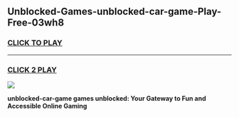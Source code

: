 
## Unblocked-Games-unblocked-car-game-Play-Free-03wh8
<h3>
<a href="https://premium76.site?title=unblocked-car-game&ref=23A">CLICK TO PLAY</a></h3>
<hr>

<h3>
<a href="https://premium76.site?title=unblocked-car-game&ref=23A">CLICK 2 PLAY</a>
  
</h3>

<a href="https://premium76.site?title=unblocked-car-game&ref=23A"><img src="https://clearcache.store/games.png"></a>


**unblocked-car-game games unblocked: Your Gateway to Fun and Accessible Online Gaming**
